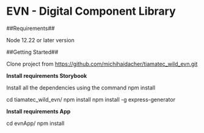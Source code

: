 # EVN - Digital Component Library 

##Requirements##

Node 12.22 or later version 


##Getting Started## 

Clone project from https://github.com/michihaidacher/tiamatec_wild_evn.git

**Install requirements Storybook** 

Install all the dependencies using the command npm install

cd tiamatec_wild_evn/
npm install
npm install -g express-generator

**Install requirements App**

cd evnApp/
npm install


